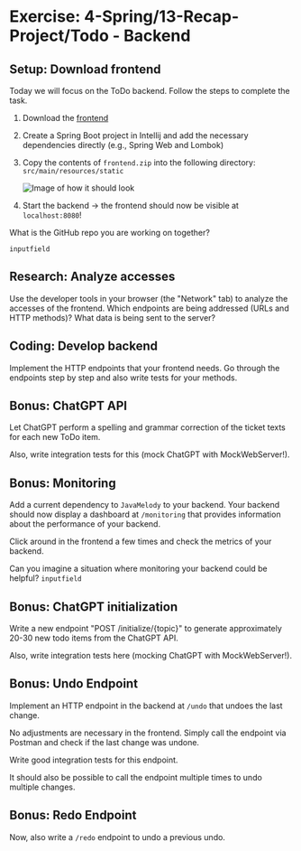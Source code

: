 # Exercise: 4-Spring/13-Recap-Project/Todo - Backend


## Setup: Download frontend

Today we will focus on the ToDo backend. Follow the steps to complete the task.

1. Download the [frontend](https://github.com/neuefische/java-todo-frontend/releases/download/v1.0.0/frontend.zip)
2. Create a Spring Boot project in Intellij and add the necessary dependencies directly (e.g., Spring Web and Lombok)
3. Copy the contents of `frontend.zip` into the following directory: `src/main/resources/static`

   ![Image of how it should look](https://abload.de/img/imgcmdql.png)
4. Start the backend -> the frontend should now be visible at `localhost:8080`!

What is the GitHub repo you are working on together?

`inputfield`

## Research: Analyze accesses

Use the developer tools in your browser (the "Network" tab) to analyze the accesses of the frontend. Which endpoints are being addressed (URLs and HTTP methods)? What data is being sent to the server?

## Coding: Develop backend

Implement the HTTP endpoints that your frontend needs.
Go through the endpoints step by step and also write tests for your methods.


## Bonus: ChatGPT API

Let ChatGPT perform a spelling and grammar correction of the ticket texts for each new ToDo item.

Also, write integration tests for this (mock ChatGPT with MockWebServer!).

## Bonus: Monitoring

Add a current dependency to `JavaMelody` to your backend. Your backend should now display a dashboard at `/monitoring` that provides information about the performance of your backend.

Click around in the frontend a few times and check the metrics of your backend.

Can you imagine a situation where monitoring your backend could be helpful?
`inputfield`

## Bonus: ChatGPT initialization

Write a new endpoint "POST /initialize/{topic}" to generate approximately 20-30 new todo items from the ChatGPT API.

Also, write integration tests here (mocking ChatGPT with MockWebServer!).

## Bonus: Undo Endpoint

Implement an HTTP endpoint in the backend at `/undo` that undoes the last change.

No adjustments are necessary in the frontend. Simply call the endpoint via Postman and check if the last change was undone.

Write good integration tests for this endpoint.

It should also be possible to call the endpoint multiple times to undo multiple changes.

## Bonus: Redo Endpoint

Now, also write a `/redo` endpoint to undo a previous undo.
